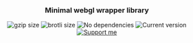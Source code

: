 <h3 align="center">
    Minimal webgl wrapper library
</h3>

<p align="center">
    <img alt="gzip size" src="https://img.badgesize.io/ivanvmat/webgl-wrapper/master/dist/glw.min.js.svg?compression=gzip&style=flat-square">
    <img alt="brotli size" src="https://img.badgesize.io/ivanvmat/webgl-wrapper/master/dist/glw.min.js?compression=brotli&style=flat-square">
    <img alt="No dependencies" src="https://img.shields.io/badge/dependencies-none-27ae60.svg?style=popout-square">
    <img alt="Current version" src="https://img.shields.io/github/tag/ivanvmat/webgl-wrapper.svg?color=3498DB&label=version&style=flat-square">
    <a href="https://github.com/sponsors/ivanvmat"><img alt="Support me" src="https://img.shields.io/badge/github-support-3498DB.svg?style=popout-square"></a>
</p>
